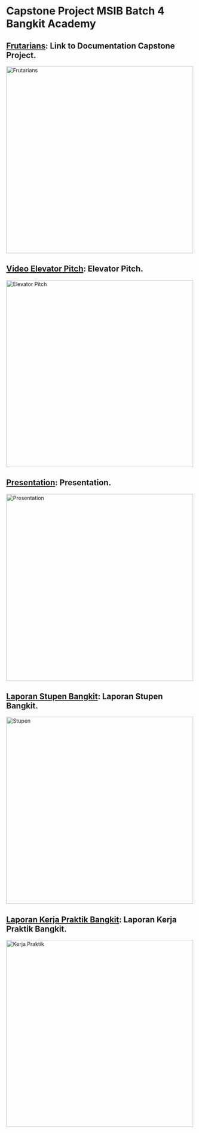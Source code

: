 # Capstone Project MSIB Batch 4 Bangkit Academy

## [Frutarians](https://github.com/taufiksatrian/ProjectMatkul/tree/main/Basis-Data): Link to Documentation Capstone Project.
<a href="https://github.com/taufiksatrian/ProjectMatkul/tree/main/Basis-Data" title="Frutarians" target="_blank">
  <img src="https://github.com/taufiksatrian/BangkitAcademy/assets/72427297/0459021d-021a-43b1-9f4f-971635810d23" alt="Frutarians" style="width: 500px">
</a>

## [Video Elevator Pitch](https://www.linkedin.com/feed/update/urn:li:activity:7075676854413643776/): Elevator Pitch.
<a href="https://www.linkedin.com/feed/update/urn:li:activity:7075676854413643776/" title="Elevator Pitch" target="_blank">
  <img src="https://github.com/taufiksatrian/BangkitAcademy/assets/72427297/948e6d8d-2b83-4ae4-abf1-8e342da17a24" alt="Elevator Pitch" style="width: 500px">
</a>

## [Presentation](https://github.com/taufiksatrian/BangkitAcademy/blob/main/Fruitarians%20Peer%20Review.pdf): Presentation.
<a href="https://github.com/taufiksatrian/BangkitAcademy/blob/main/Fruitarians%20Peer%20Review.pdf" title="Presentation" target="_blank">
  <img src="https://github.com/taufiksatrian/BangkitAcademy/assets/72427297/04bec8cf-9b74-473f-b405-545a8b85ef8f" alt="Presentation" style="width: 500px">
</a>

## [Laporan Stupen Bangkit](https://github.com/taufiksatrian/BangkitAcademy/blob/main/Laporan%20Akhir_Studi%20Independen_Taufik%20Satria%20Nugraha_H1D020028_Bangkit%20Academy%202023.pdf): Laporan Stupen Bangkit.
<a href="https://github.com/taufiksatrian/BangkitAcademy/blob/main/Laporan%20Akhir_Studi%20Independen_Taufik%20Satria%20Nugraha_H1D020028_Bangkit%20Academy%202023.pdf" title="Stupen" target="_blank">
  <img src="https://github.com/taufiksatrian/BangkitAcademy/assets/72427297/ba8c1e91-7f7f-438d-8f59-aa10a1c5d5fd" alt="Stupen" style="width: 500px">
</a>

## [Laporan Kerja Praktik Bangkit](https://github.com/taufiksatrian/BangkitAcademy/blob/main/LAPORAN%20KERJA%20PRAKTEK_Taufik%20Satria%20Nugraha_H1D020028_TI_2023.pdf): Laporan Kerja Praktik Bangkit.
<a href="https://github.com/taufiksatrian/BangkitAcademy/blob/main/LAPORAN%20KERJA%20PRAKTEK_Taufik%20Satria%20Nugraha_H1D020028_TI_2023.pdf" title="Kerja Praktik" target="_blank">
  <img src="https://github.com/taufiksatrian/BangkitAcademy/assets/72427297/3009f393-ecf4-4faa-bbfc-a99cb01c9a08" alt="Kerja Praktik" style="width: 500px">
</a>
